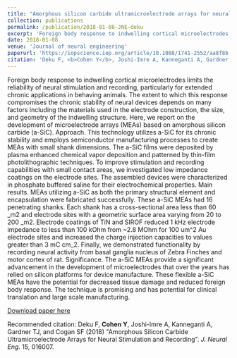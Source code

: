 ```yaml
---
title: "Amorphous silicon carbide ultramicroelectrode arrays for neural stimulation and recording"
collection: publications
permalink: /publication/2018-01-08-JNE-deku
excerpt: 'Foreign body response to indwelling cortical microelectrodes limits the reliability of neural stimulation and recording, particularly for extended chronic applications in behaving animals. In collaboration with Stuart Cogan&apos;s lab at UT Dallas, we developed microelectrode arrays based on amorphous silicon carbide, providing chronic stability and employing semiconductor manufacturing processes to create arrays with small shank dimensions. My role in the project was to design electrode geometries, to test their electrochemical properties ex-vivo, and to test them by acute and chronic in-vivo recording in zebra finches.  '
date: 2018-01-08
venue: 'Journal of neural engineering'
paperurl: 'https://iopscience.iop.org/article/10.1088/1741-2552/aa8f8b'
citation: 'Deku F, <b>Cohen Y</b>, Joshi-Imre A, Kanneganti A, Gardner TJ, and Cogan SF (2018) &quot;Amorphous Silicon Carbide Ultramicroelectrode Arrays for Neural Stimulation and Recording&quot;. <i>J. Neural Eng.</i> 15, 016007.'
---
```

Foreign body response to indwelling cortical microelectrodes limits the reliabilityof neural stimulation and recording, particularly for extended chronic applications in behavinganimals. The extent to which this response compromises the chronic stability of neuraldevices depends on many factors including the materials used in the electrode construction,the size, and geometry of the indwelling structure. Here, we report on the development ofmicroelectrode arrays (MEAs) based on amorphous silicon carbide (a-SiC). Approach. Thistechnology utilizes a-SiC for its chronic stability and employs semiconductor manufacturingprocesses to create MEAs with small shank dimensions. The a-SiC films were deposited byplasma enhanced chemical vapor deposition and patterned by thin-film photolithographictechniques. To improve stimulation and recording capabilities with small contact areas, weinvestigated low impedance coatings on the electrode sites. The assembled devices werecharacterized in phosphate buffered saline for their electrochemical properties. Main results.MEAs utilizing a-SiC as both the primary structural element and encapsulation werefabricated successfully. These a-SiC MEAs had 16 penetrating shanks. Each shank has across-sectional area less than 60 _m2 and electrode sites with a geometric surface area varyingfrom 20 to 200 _m2. Electrode coatings of TiN and SIROF reduced 1 kHz electrode impedanceto less than 100 kOhm from ~2.8 MOhm for 100 um^2 Au electrode sites and increased the chargeinjection capacities to values greater than 3 mC cm_2. Finally, we demonstrated functionalityby recording neural activity from basal ganglia nucleus of Zebra Finches and motor cortexof rat. Significance. The a-SiC MEAs provide a significant advancement in the developmentof microelectrodes that over the years has relied on silicon platforms for device manufacture.These flexible a-SiC MEAs have the potential for decreased tissue damage and reducedforeign body response. The technique is promising and has potential for clinical translationand large scale manufacturing.

[Download paper here](https://iopscience.iop.org/article/10.1088/1741-2552/aa8f8b)

Recommended citation: Deku F, <b>Cohen Y</b>, Joshi-Imre A, Kanneganti A, Gardner TJ, and Cogan SF (2018) "Amorphous Silicon Carbide Ultramicroelectrode Arrays for Neural Stimulation and Recording". <i>J. Neural Eng.</i> 15, 016007.